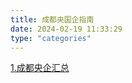 ```yaml
---
title: 成都央国企指南
date: 2024-02-19 11:33:29
type: "categories"
---
```

[1.成都央企汇总](source/成都央企汇总/index.md)